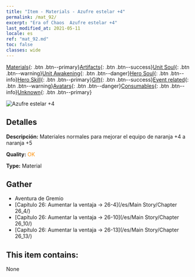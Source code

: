 ```yaml
---
title: "Item - Materials - Azufre estelar +4"
permalink: /mat_92/
excerpt: "Era of Chaos  Azufre estelar +4"
last_modified_at: 2021-05-11
locale: es
ref: "mat_92.md"
toc: false
classes: wide
---
```

 [Materials](/ItemsES/){: .btn .btn--primary}[Artifacts](/ItemsES/Artifacts/){: .btn .btn--success}[Unit Soul](/ItemsES/UnitSoul/){: .btn .btn--warning}[Unit Awakening](/ItemsES/UnitAwakening/){: .btn .btn--danger}[Hero Soul](/ItemsES/HeroSoul/){: .btn .btn--info}[Hero Skill](/ItemsES/HeroSkill/){: .btn .btn--primary}[Gift](/ItemsES/Gift/){: .btn .btn--success}[Event related](/ItemsES/Events/){: .btn .btn--warning}[Avatars](/ItemsES/Avatars/){: .btn .btn--danger}[Consumables](/ItemsES/Consumables/){: .btn .btn--info}[Unknown](/ItemsES/Unknown/){: .btn .btn--primary}

 ![Azufre estelar +4](/images/t/i_cailiao_liuhuang3.png)

## Detalles
 **Descripción:** Materiales normales para mejorar el equipo de naranja +4 a naranja +5

 **Quality:** <span style="color: #FF8C00">OK</span>

 **Type:** Material

## Gather

*    Aventura de Gremio 
*    [Capítulo 26: Aumentar la ventaja -> 26-4](/es/Main Story/Chapter 26_4/) 
*    [Capítulo 26: Aumentar la ventaja -> 26-10](/es/Main Story/Chapter 26_10/) 
*    [Capítulo 26: Aumentar la ventaja -> 26-13](/es/Main Story/Chapter 26_13/) 

## This item contains:

  None


